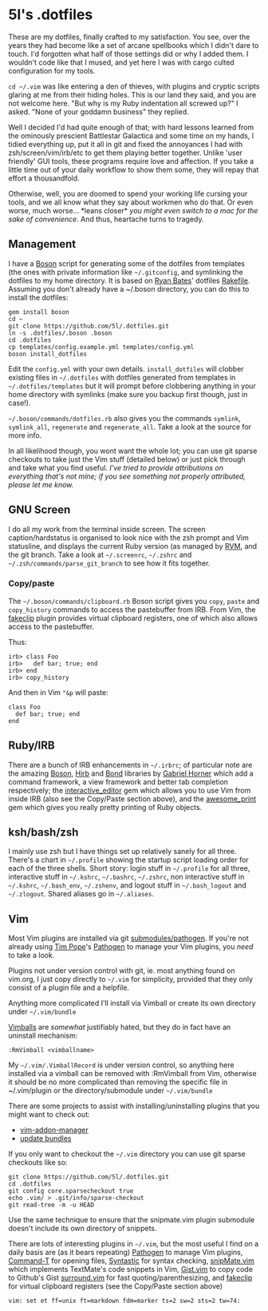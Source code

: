 # 5l's .dotfiles

These are my dotfiles, finally crafted to my satisfaction. You see, over the
years they had become like a set of arcane spellbooks which I didn't dare to
touch. I'd forgotten what half of those settings did or why I added them. I
wouldn't code like that I mused, and yet here I was with cargo culted
configuration for my tools.

`cd ~/.vim` was like entering a den of thieves, with plugins and cryptic scripts
glaring at me from their hiding holes. This is our land they said, and you are
not welcome here. "But why is my Ruby indentation all screwed up?" I asked.
"None of your goddamn business" they replied.

Well I decided I'd had quite enough of that; with hard lessons learned from the
ominously prescient Battlestar Galactica and some time on my hands, I tidied
everything up, put it all in git and fixed the annoyances I had with
zsh/screen/vim/irb/etc to get them playing better together. Unlike 'user
friendly' GUI tools, these programs require love and affection. If you take a
little time out of your daily workflow to show them some, they will repay that
effort a thousandfold.

Otherwise, well, you are doomed to spend your working life cursing your tools,
and we all know what they say about workmen who do that. Or even worse, much
worse... \*leans closer\* *you might even switch to a mac for the sake of
convenience*. And thus, heartache turns to tragedy.

## Management

I have a [Boson](http://tagaholic.me/boson/) script for generating some of the
dotfiles from templates (the ones with private information like `~/.gitconfig`,
and symlinking the dotfiles to my home directory. It is based on [Ryan
Bates](http://railscasts.com/)' dotfiles
[Rakefile](https://github.com/ryanb/dotfiles/blob/master/Rakefile). Assuming you
don't already have a ~/.boson directory, you can do this to install the
dotfiles:

    gem install boson
    cd ~
    git clone https://github.com/5l/.dotfiles.git
    ln -s .dotfiles/.boson .boson
    cd .dotfiles
    cp templates/config.example.yml templates/config.yml
    boson install_dotfiles

Edit the `config.yml` with your own details. `install_dotfiles` will
clobber existing files in `~/.dotfiles` with dotfiles generated from
templates in `~/.dotfiles/templates` but it will prompt before clobbering
anything in your home directory with symlinks (make sure you backup first
though, just in case!).

`~/.boson/commands/dotfiles.rb` also gives you the commands `symlink`,
`symlink_all`, `regenerate` and `regenerate_all`. Take a look at the
source for more info.

In all likelihood though, you wont want the whole lot; you can use git sparse
checkouts to take just the Vim stuff (detailed below) or just pick through and
take what you find useful. *I've tried to provide attributions on everything
that's not mine; if you see something not properly attributed, please let me
know.*

## GNU Screen

I do all my work from the terminal inside screen. The screen
caption/hardstatus is organised to look nice with the zsh prompt and Vim
statusline, and displays the current Ruby version (as managed by
[RVM](http://rvm.beginrescueend.com/), and the git branch. Take a look at
`~/.screenrc`, `~/.zshrc` and `~/.zsh/commands/parse_git_branch` to see
how it fits together.

### Copy/paste

The `~/.boson/commands/clipboard.rb` Boson script gives you `copy`, `paste` and
`copy_history` commands to access the pastebuffer from IRB. From Vim, the
[fakeclip](http://www.vim.org/scripts/script.php?script_id=2098) plugin
provides virtual clipboard registers, one of which also allows access to the
pastebuffer.

Thus:

    irb> class Foo
    irb>   def bar; true; end
    irb> end
    irb> copy_history

And then in Vim `"&p` will paste:

    class Foo
      def bar; true; end
    end

## Ruby/IRB

There are a bunch of IRB enhancements in `~/.irbrc`; of particular note are the
amazing [Boson](http://tagaholic.me/boson/), [Hirb](http://tagaholic.me/hirb/)
and [Bond](http://tagaholic.me/bond/) libraries by [Gabriel
Horner](http://tagaholic.me) which add a command framework, a view framework
and better tab completion respectively; the
[interactive_editor](https://github.com/jberkel/interactive_editor) gem which
allows you to use Vim from inside IRB (also see the Copy/Paste section above),
and the [awesome_print](https://github.com/michaeldv/awesome_print) gem which
gives you really pretty printing of Ruby objects.

## ksh/bash/zsh

I mainly use zsh but I have things set up relatively sanely for all three.
There's a chart in `~/.profile` showing the startup script loading order for
each of the three shells. Short story: login stuff in `~/.profile` for all
three, interactive stuff in `~/.kshrc`, `~/.bashrc`, `~/.zshrc`, non
interactive stuff in `~/.kshrc`, `~/.bash_env`, `~/.zshenv`, and logout
stuff in `~/.bash_logout` and `~/.zlogout`. Shared aliases go in
`~/.aliases`.

## Vim

Most Vim plugins are installed via git
[submodules/pathogen](http://vimcasts.org/episodes/synchronizing-plugins-with-git-submodules-and-pathogen/).
If you're not already using [Tim Pope](http://tpo.pe/)'s
[Pathogen](http://www.vim.org/scripts/script.php?script_id=2332) to manage
your Vim plugins, you _need_ to take a look.

Plugins not under version control with git, ie. most anything found on
vim.org, I just copy directly to `~/.vim` for simplicity, provided that they
only consist of a plugin file and a helpfile.

Anything more complicated I'll install via Vimball or create its own
directory under `~/.vim/bundle`

[Vimballs](http://www.vim.org/scripts/script.php?script_id=1502)
 are _somewhat_ justifiably hated, but they do in fact have an
uninstall mechanism:

    :RmVimball <vimballname>

My `~/.vim/.VimballRecord` is under version control, so anything here
installed via a vimball can be removed with :RmVimball from Vim, otherwise
it should be no more complicated than removing the specific file in
~/.vim/plugin or the directory/submodule under `~/.vim/bundle`

There are some projects to assist with installing/uninstalling plugins
that you might want to check out:

- [vim-addon-manager](http://www.vim.org/scripts/script.php?script_id=2905)
- [update bundles](http://tammersaleh.com/posts/the-modern-vim-config-with-pathogen)

If you only want to checkout the `~/.vim` directory you can use git sparse
checkouts like so:

    git clone https://github.com/5l/.dotfiles.git
    cd .dotfiles
    git config core.sparsecheckout true
    echo .vim/ > .git/info/sparse-checkout
    git read-tree -m -u HEAD

Use the same technique to ensure that the snipmate.vim plugin submodule
doesn't include its own directory of snippets.

There are lots of interesting plugins in `~/.vim`, but the most useful I
find on a daily basis are (as it bears repeating)
[Pathogen](http://www.vim.org/scripts/script.php?script_id=2332)
to manage Vim plugins,
[Command-T](http://www.vim.org/scripts/script.php?script_id=3025)
for opening files,
[Syntastic](http://www.vim.org/scripts/script.php?script_id=2736)
for syntax checking,
[snipMate.vim](http://www.vim.org/scripts/script.php?script_id=2540)
which implements TextMate's code snippets in Vim,
[Gist.vim](http://www.vim.org/scripts/script.php?script_id=2423)
to copy code to Github's Gist
[surround.vim](http://www.vim.org/scripts/script.php?script_id=1697)
for fast quoting/parenthesizing, and
[fakeclip](http://www.vim.org/scripts/script.php?script_id=2098)
for virtual clipboard registers (see the Copy/Paste section above)

`vim: set et ff=unix ft=markdown fdm=marker ts=2 sw=2 sts=2 tw=74:`
